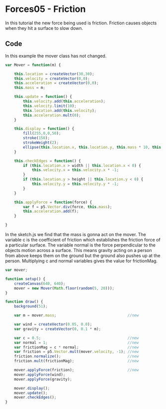 # Forces05 - Friction
In this tutorial the new force being used is friction. Friction causes objects when they hit a surface to slow down.

## Code
In this example the mover class has not changed.
```js
var Mover = function(m) {

	this.location = createVector(30,30);
	this.velocity = createVector(0,0);
	this.acceleration = createVector(0,0);
	this.mass = m;

	this.update = function() {
		this.velocity.add(this.acceleration);
		this.velocity.limit(10);
		this.location.add(this.velocity);
		this.acceleration.mult(0);
	}

	this.display = function() {
		fill(255,0,0,50);
		stroke(150);
		strokeWeight(2);
		ellipse(this.location.x, this.location.y, this.mass * 10, this.mass * 10);
	}

	this.checkEdges = function() {
		if (this.location.x > width || this.location.x < 0) {
			this.velocity.x = this.velocity.x * -1;
		}
		if (this.location.y > height || this.location.y < 0) {
			this.velocity.y = this.velocity.y * -1;
		}
	}

	this.applyForce = function(force) {
		var f = p5.Vector.div(force, this.mass);
		this.acceleration.add(f);
	}

}
```
In the sketch.js we find that the mass is gonna act on the mover. The variable c is the coefficient of friction which establishes the friction force of a particular surface. The variable normal is the force perpendicular to the objects motion across a surface. This means gravity acting on a person from above keeps them on the ground but the ground also pushes up at the person.
Multiplying c and normal variables gives the value for frictionMag. 
```js
var mover;

function setup() {
	createCanvas(640, 640);
	mover = new Mover(Math.floor(random(5, 20)));
}

function draw() {
	background(51);

	var m = mover.mass;                                //new

	var wind = createVector(0.05, 0.0);
	var gravity = createVector(0, 0.1 * m);

	var c = 0.5;                                       //new
	var normal = 1;                                    //new
	var frictionMag = c * normal;                      //new
	var friction = p5.Vector.mult(mover.velocity, -1); //new
	friction.normalize();                              //new
	friction.mult(frictionMag);                        //new

	mover.applyForce(friction);                        //new
	mover.applyForce(wind);
	mover.applyForce(gravity);

	mover.display();
	mover.update();
	mover.checkEdges();
}
```
